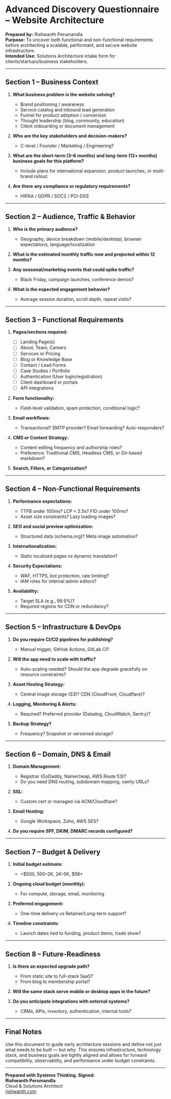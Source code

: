 # Advanced Discovery Questionnaire – Website Architecture

**Prepared by:** Rishwanth Perumandla  
**Purpose:** To uncover both functional and non-functional requirements before architecting a scalable, performant, and secure website infrastructure.  
**Intended Use:** Solutions Architecture intake form for clients/startups/business stakeholders.

---

## Section 1 – Business Context

1. **What business problem is the website solving?**
   - Brand positioning / awareness
   - Service catalog and inbound lead generation
   - Funnel for product adoption / conversion
   - Thought leadership (blog, community, education)
   - Client onboarding or document management

2. **Who are the key stakeholders and decision-makers?**
   - C-level / Founder / Marketing / Engineering?

3. **What are the short-term (3–6 months) and long-term (12+ months) business goals for this platform?**
   - Include plans for international expansion, product launches, or multi-brand rollout.

4. **Are there any compliance or regulatory requirements?**
   - HIPAA / GDPR / SOC2 / PCI-DSS

---

## Section 2 – Audience, Traffic & Behavior

1. **Who is the primary audience?**
   - Geography, device breakdown (mobile/desktop), browser expectations, language/localization

2. **What is the estimated monthly traffic now and projected within 12 months?**

3. **Any seasonal/marketing events that could spike traffic?**
   - Black Friday, campaign launches, conference demos?

4. **What is the expected engagement behavior?**
   - Average session duration, scroll depth, repeat visits?

---

## Section 3 – Functional Requirements

1. **Pages/sections required:**
   - ☐ Landing Page(s)
   - ☐ About, Team, Careers
   - ☐ Services or Pricing
   - ☐ Blog or Knowledge Base
   - ☐ Contact / Lead Forms
   - ☐ Case Studies / Portfolio
   - ☐ Authentication (User login/registration)
   - ☐ Client dashboard or portals
   - ☐ API integrations

2. **Form functionality:**
   - Field-level validation, spam protection, conditional logic?

3. **Email workflows:**
   - Transactional? SMTP provider? Email forwarding? Auto-responders?

4. **CMS or Content Strategy:**
   - Content editing frequency and authorship roles?
   - Preference: Traditional CMS, Headless CMS, or Git-based markdown?

5. **Search, Filters, or Categorization?**

---

## Section 4 – Non-Functional Requirements

1. **Performance expectations:**
   - TTFB under 100ms? LCP < 2.5s? FID under 100ms?
   - Asset size constraints? Lazy loading images?

2. **SEO and social preview optimization:**
   - Structured data (schema.org)? Meta image automation?

3. **Internationalization:**
   - Static localized pages vs dynamic translation?

4. **Security Expectations:**
   - WAF, HTTPS, bot protection, rate limiting?
   - IAM roles for internal admin editors?

5. **Availability:**
   - Target SLA (e.g., 99.9%)?
   - Required regions for CDN or redundancy?

---

## Section 5 – Infrastructure & DevOps

1. **Do you require CI/CD pipelines for publishing?**
   - Manual trigger, GitHub Actions, GitLab CI?

2. **Will the app need to scale with traffic?**
   - Auto-scaling needed? Should the app degrade gracefully on resource constraints?

3. **Asset Hosting Strategy:**
   - Central image storage (S3)? CDN (CloudFront, Cloudflare)?

4. **Logging, Monitoring & Alerts:**
   - Required? Preferred provider (Datadog, CloudWatch, Sentry)?

5. **Backup Strategy?**
   - Frequency? Snapshot or versioned storage?

---

## Section 6 – Domain, DNS & Email

1. **Domain Management:**
   - Registrar (GoDaddy, Namecheap, AWS Route 53)?
   - Do you need DNS routing, subdomain mapping, vanity URLs?

2. **SSL:**
   - Custom cert or managed via ACM/Cloudflare?

3. **Email Hosting:**
   - Google Workspace, Zoho, AWS SES?

4. **Do you require SPF, DKIM, DMARC records configured?**

---

## Section 7 – Budget & Delivery

1. **Initial budget estimate:**
   - <$500, $500–$2K, $2K–$5K, $5K+

2. **Ongoing cloud budget (monthly):**
   - For compute, storage, email, monitoring

3. **Preferred engagement:**
   - One-time delivery vs Retainer/Long-term support?

4. **Timeline constraints:**
   - Launch dates tied to funding, product demo, trade show?

---

## Section 8 – Future-Readiness

1. **Is there an expected upgrade path?**
   - From static site to full-stack SaaS?
   - From blog to membership portal?

2. **Will the same stack serve mobile or desktop apps in the future?**

3. **Do you anticipate integrations with external systems?**
   - CRMs, APIs, inventory, authentication, internal tools?

---

## Final Notes

Use this document to guide early architecture sessions and define not just what needs to be built — but *why*. This ensures infrastructure, technology stack, and business goals are tightly aligned and allows for forward compatibility, observability, and performance under budget constraints.

---

**Prepared with Systems Thinking. Signed:**  
**Rishwanth Perumandla**  
Cloud & Solutions Architect  
[rishwanth.com](https://rishwanth.com)
